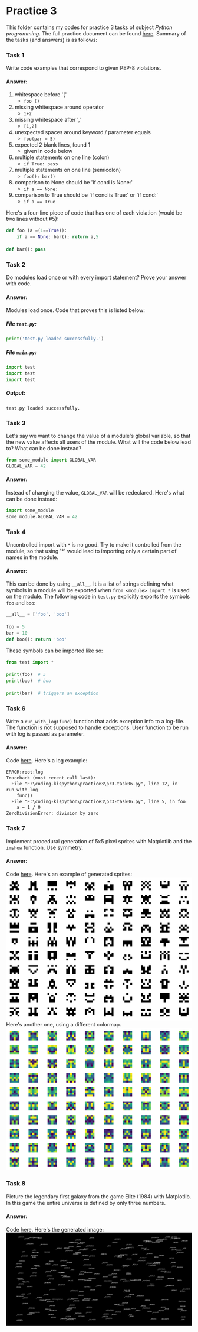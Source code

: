 # Practice 3
This folder contains my codes for practice 3 tasks of subject *Python programming*.
The full practice document can be found
[here](https://github.com/true-grue/kispython).
Summary of the tasks (and answers) is as follows:

### Task 1
Write code examples that correspond to given PEP-8 violations.
#### Answer:
1. whitespace before '('
   - `foo ()`
2. missing whitespace around operator
   - `1+2`
3. missing whitespace after ','
   - `[1,2]`
4. unexpected spaces around keyword / parameter equals
   - `foo(par = 5)`
5. expected 2 blank lines, found 1
   - given in code below 
6. multiple statements on one line (colon)
   - `if True: pass`
7. multiple statements on one line (semicolon)
   - `foo(); bar()`
8. comparison to None should be 'if cond is None:'
   - `if a == None:`
9. comparison to True should be 'if cond is True:' or 'if cond:'
   - `if a == True`

Here's a four-line piece of code that has one of each violation (would be two lines without #5):
```python
def foo (a =(1==True)):
    if a == None: bar(); return a,5

def bar(): pass
```

### Task 2
Do modules load once or with every import statement? Prove your answer with code.
#### Answer:
Modules load once. Code that proves this is listed below:
##### File **`test.py`**:
```python
print('test.py loaded successfully.')
```
##### File **`main.py`**:
```python
import test
import test
import test
```
##### Output:
```
test.py loaded successfully.
```

### Task 3
Let's say we want to change the value of a module's global variable,
so that the new value affects all users of the module.
What will the code below lead to? What can be done instead?
```python
from some_module import GLOBAL_VAR
GLOBAL_VAR = 42
```
#### Answer:
Instead of changing the value, `GLOBAL_VAR` will be redeclared.
Here's what can be done instead:
```python
import some_module
some_module.GLOBAL_VAR = 42
```

### Task 4
Uncontrolled import with `*` is no good. Try to make it controlled from the module,
so that using '*' would lead to importing only a certain part of names in the module.
#### Answer:
This can be done by using `__all__`.  It is a list of strings defining what symbols
in a module will be exported when `from <module> import *` is used on the module.
The following code in `test.py` explicitly exports the symbols `foo` and `boo`:
```python
__all__ = ['foo', 'boo']

foo = 5
bar = 10
def boo(): return 'boo'
```
These symbols can be imported like so:
```python
from test import *

print(foo)  # 5
print(boo)  # boo

print(bar)  # triggers an exception
```

### Task 6
Write a `run_with_log(func)` function that adds exception info to a log-file.
The function is not supposed to handle exceptions.
User function to be run with log is passed as parameter.
#### Answer:
Code [here](pr3-task06.py). Here's a log example:
```
ERROR:root:log
Traceback (most recent call last):
  File "F:\coding-kispython\practice3\pr3-task06.py", line 12, in run_with_log
    func()
  File "F:\coding-kispython\practice3\pr3-task06.py", line 5, in foo
    a = 1 / 0
ZeroDivisionError: division by zero
```

### Task 7
Implement procedural generation of 5x5 pixel sprites with Matplotlib and the `imshow` function. Use symmetry.
#### Answer:
Code [here](pr3-task07.py).
Here's an example of generated sprites:
![sprite example 01](images/example_sprites01.png)
Here's another one, using a different colormap.
![sprite example 02](images/example_sprites02.png)

### Task 8
Picture the legendary first galaxy from the game Elite (1984) with Matplotlib.
In this game the entire universe is defined by only three numbers.
#### Answer:
Code [here](pr3-task08.py).
Here's the generated image:
![galaxy example](images/example_galaxy.png)
